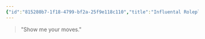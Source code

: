 ```yaml
---
{"id":"815280b7-1f18-4799-bf2a-25f9e118c110","title":"Influental Roleplay","description":"Influental Roleplay house rule description.","publish":true,"date_created":"Monday, April 22nd 2024, 10:49:03 pm","date_modified":"Monday, April 22nd 2024, 10:50:05 pm","cssclasses":["mado-heading"],"path":"Tabletop/Homebrew/Dungeons & Dragons/Influental Roleplay.md","permalink":"/tabletop/homebrew/dungeons-and-dragons/influental-roleplay/","PassFrontmatter":true}
---
```



> "Show me your moves."
